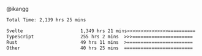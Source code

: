@ikangg
<!--START_SECTION:waka-->

```txt
Total Time: 2,139 hrs 25 mins

Svelte                     1,349 hrs 21 mins>>>>>>>>>>>>>>>==========   61.90 %
TypeScript                 255 hrs 2 mins  >>>======================   11.70 %
Rust                       49 hrs 11 mins  >========================   02.26 %
Other                      40 hrs 25 mins  =========================   01.85 %
```

<!--END_SECTION:waka-->
